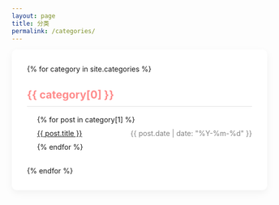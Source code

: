 ```yaml
---
layout: page
title: 分类
permalink: /categories/
---
```


<div class="categories-page">
  {% for category in site.categories %}
    <div class="category-section">
      <h2 id="{{ category[0] }}">{{ category[0] }}</h2>
      <ul class="post-list">
        {% for post in category[1] %}
          <li>
            <a href="{{ post.url | relative_url }}">{{ post.title }}</a>
            <span class="post-date">{{ post.date | date: "%Y-%m-%d" }}</span>
          </li>
        {% endfor %}
      </ul>
    </div>
  {% endfor %}
</div>

<style>
  .categories-page {
    background: white;
    padding: 30px;
    border-radius: 10px;
    box-shadow: 0 5px 15px rgba(0, 0, 0, 0.05);
  }
  
  .category-section {
    margin-bottom: 30px;
  }
  
  .category-section h2 {
    padding-bottom: 10px;
    border-bottom: 1px solid #e0e0e0;
    color: #ff8c8c;
  }
  
  .post-list {
    list-style: none;
    padding-left: 20px;
  }
  
  .post-list li {
    margin: 10px 0;
    display: flex;
    justify-content: space-between;
  }
  
  .post-date {
    color: #828282;
    font-size: 14px;
  }
</style> 